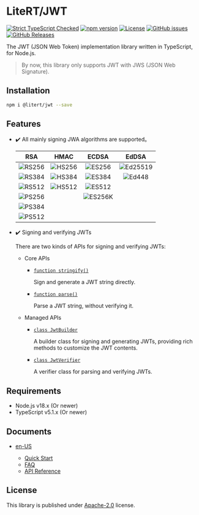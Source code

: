 # LiteRT/JWT

[![Strict TypeScript Checked](https://badgen.net/badge/icon/typescript?icon=typescript&label "Strict TypeScript Checked")](https://www.typescriptlang.org)
[![npm version](https://img.shields.io/npm/v/@litert/jwt.svg?colorB=brightgreen)](https://www.npmjs.com/package/@litert/jwt "Stable Version")
[![License](https://img.shields.io/npm/l/@litert/jwt.svg?maxAge=2592000?style=plastic)](https://github.com/litert/jwt/blob/master/LICENSE)
[![GitHub issues](https://img.shields.io/github/issues/litert/jwt.js.svg)](https://github.com/litert/jwt.js/issues)
[![GitHub Releases](https://img.shields.io/github/release/litert/jwt.js.svg)](https://github.com/litert/jwt.js/releases "Stable Release")

The JWT (JSON Web Token) implementation library written in TypeScript, for Node.js.

> By now, this library only supports JWT with JWS (JSON Web Signature).

## Installation

```sh
npm i @litert/jwt --save
```

## Features

- ✔️ All mainly signing JWA algorithms are supported。

    RSA       | HMAC      | ECDSA      | EdDSA
    :--------:|:---------:|:----------:|:-----------:
    ![RS256](https://badgen.net/badge/alg/RS256?color=green) | ![HS256](https://badgen.net/badge/alg/HS256?color=green) | ![ES256](https://badgen.net/badge/alg/ES256?color=green)  | ![Ed25519](https://badgen.net/badge/curve/Ed25519?color=green)
    ![RS384](https://badgen.net/badge/alg/RS384?color=green) | ![HS384](https://badgen.net/badge/alg/HS384?color=green) | ![ES384](https://badgen.net/badge/alg/ES384?color=green)  | ![Ed448](https://badgen.net/badge/curve/Ed448?color=green)  |
    ![RS512](https://badgen.net/badge/alg/RS512?color=green) | ![HS512](https://badgen.net/badge/alg/HS512?color=green) | ![ES512](https://badgen.net/badge/alg/ES512?color=green)  |
    ![PS256](https://badgen.net/badge/alg/PS256?color=green) |           | ![ES256K](https://badgen.net/badge/alg/ES256K?color=green) |
    ![PS384](https://badgen.net/badge/alg/PS384?color=green) |
    ![PS512](https://badgen.net/badge/alg/PS512?color=green) |

- ✔️ Signing and verifying JWTs

    There are two kinds of APIs for signing and verifying JWTs:

    - Core APIs

        - [`function stringify()`](./src/examples/quick-start-stringify.ts)

            Sign and generate a JWT string directly.

        - [`function parse()`](./src/examples/quick-start-parse.ts)

            Parse a JWT string, without verifying it.

    - Managed APIs

        - [`class JwtBuilder`](./src/examples/quick-start-builder.ts)

            A builder class for signing and generating JWTs, providing rich methods to customize the JWT contents.

        - [`class JwtVerifier`](./src/examples/quick-start-verifier.ts)

            A verifier class for parsing and verifying JWTs.

## Requirements

- Node.js v18.x (Or newer)
- TypeScript v5.1.x (Or newer)

## Documents

- [en-US](https://litert.org/projects/jwt.js/)

    - [Quick Start](https://litert.org/projects/jwt.js/guides/quick-start.html)
    - [FAQ](https://litert.org/projects/jwt.js/guides/faq.html)
    - [API Reference](https://litert.org/projects/jwt.js/api/)

## License

This library is published under [Apache-2.0](./LICENSE) license.
